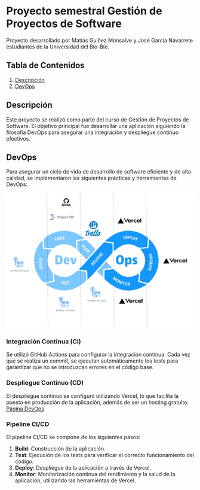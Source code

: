 # Proyecto semestral Gestión de Proyectos de Software
Proyecto desarrollado por Matías Guiñez Monsalve y José García Navarrete estudiantes de la Universidad del Bío-Bío.

## Tabla de Contenidos
1. [Descripción](#descripción)
2. [DevOps](#devops)

## Descripción
Este proyecto se realizó como parte del curso de Gestión de Proyectos de Software. El objetivo principal fue desarrollar una aplicación siguiendo la filosofía DevOps para asegurar una integración y despliegue continuo efectivos.

## DevOps
Para asegurar un ciclo de vida de desarrollo de software eficiente y de alta calidad, se implementaron las siguientes prácticas y herramientas de DevOps:

<div align="center">
  <img src="./devops.png" alt="DevOps Pipeline" width="600"/>
</div>

### Integración Continua (CI)
Se utilizó GitHub Actions para configurar la integración continua. Cada vez que se realiza un commit, se ejecutan automáticamente los tests para garantizar que no se introduzcan errores en el código base.

### Despliegue Continuo (CD)
El despliegue continuo se configuró utilizando Vercel, lo que facilita la puesta en producción de la aplicación, además de ser un hosting gratuito. <a href="https://gsw-dev-ops.vercel.app/" target="_blank">Página DevOps</a>


### Pipeline CI/CD
El pipeline CI/CD se compone de los siguientes pasos:
1. **Build**: Construcción de la aplicación.
2. **Test**: Ejecución de los tests para verificar el correcto funcionamiento del código.
3. **Deploy**: Despliegue de la aplicación a través de Vercel.
4. **Monitor**: Monitorización continua del rendimiento y la salud de la aplicación, utilizando las herramientas de Vercel.
